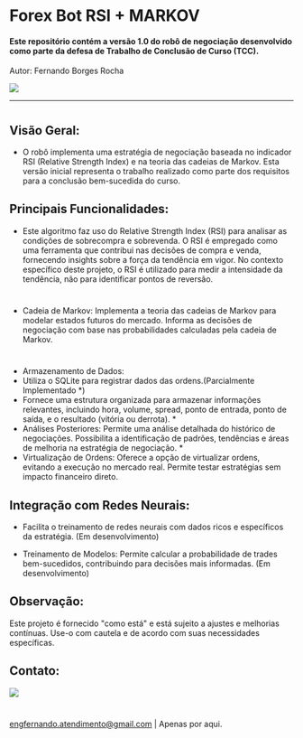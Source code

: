 # Forex Bot RSI + MARKOV 

#### Este repositório contém a versão 1.0 do robô de negociação desenvolvido como parte da defesa de Trabalho de Conclusão de Curso (TCC).

Autor:
Fernando Borges Rocha

[![](https://i.ibb.co/nbnGSCM/973a9dae-2058-42ae-930a-8fbba5c5846d.png)](https://bdta.ufra.edu.br/jspui/retrieve/973a9dae-2058-42ae-930a-8fbba5c5846d)

---
#
## Visão Geral:
- O robô implementa uma estratégia de negociação baseada no indicador RSI (Relative Strength Index) e na teoria das cadeias de Markov. Esta versão inicial representa o trabalho realizado como parte dos requisitos para a conclusão bem-sucedida do curso.

## Principais Funcionalidades:

- Este algoritmo faz uso do Relative Strength Index (RSI) para analisar as condições de sobrecompra e sobrevenda. O RSI é empregado como uma ferramenta que contribui nas decisões de compra e venda, fornecendo insights sobre a força da tendência em vigor. No contexto específico deste projeto, o RSI é utilizado para medir a intensidade da tendência, não para identificar pontos de reversão.
#
- Cadeia de Markov: Implementa a teoria das cadeias de Markov para modelar estados futuros do mercado. Informa as decisões de negociação com base nas probabilidades calculadas pela cadeia de Markov.
#
- Armazenamento de Dados:
- Utiliza o SQLite para registrar dados das ordens.(Parcialmente Implementado *)
- Fornece uma estrutura organizada para armazenar informações relevantes, incluindo hora, volume, spread, ponto de entrada, ponto de saída, e o resultado (vitória ou derrota). *
- Análises Posteriores: Permite uma análise detalhada do histórico de negociações. Possibilita a identificação de padrões, tendências e áreas de melhoria na estratégia de negociação. *
- Virtualização de Ordens: Oferece a opção de virtualizar ordens, evitando a execução no mercado real. Permite testar estratégias sem impacto financeiro direto.

## Integração com Redes Neurais: 

- Facilita o treinamento de redes neurais com dados ricos e específicos da estratégia. (Em desenvolvimento)

- Treinamento de Modelos: Permite calcular a probabilidade de trades bem-sucedidos, contribuindo para decisões mais informadas. (Em desenvolvimento)


## Observação:

 Este projeto é fornecido "como está" e está sujeito a ajustes e melhorias contínuas. Use-o com cautela e de acordo com suas necessidades específicas.
 
 
 ## Contato:
 
 [![](https://i.ibb.co/bX0sdnX/116340.png)](https://bdta.ufra.edu.br/jspui/retrieve/973a9dae-2058-42ae-930a-8fbba5c5846d) 
 #
 engfernando.atendimento@gmail.com | Apenas por aqui. 
